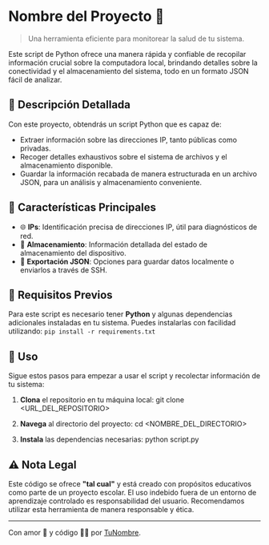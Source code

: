 # Nombre del Proyecto 🌟

> Una herramienta eficiente para monitorear la salud de tu sistema.

Este script de Python ofrece una manera rápida y confiable de recopilar información crucial sobre la computadora local, brindando detalles sobre la conectividad y el almacenamiento del sistema, todo en un formato JSON fácil de analizar.

## 📜 Descripción Detallada

Con este proyecto, obtendrás un script Python que es capaz de:
- Extraer información sobre las direcciones IP, tanto públicas como privadas.
- Recoger detalles exhaustivos sobre el sistema de archivos y el almacenamiento disponible.
- Guardar la información recabada de manera estructurada en un archivo JSON, para un análisis y almacenamiento conveniente.

## 🌟 Características Principales

- 🌐 **IPs**: Identificación precisa de direcciones IP, útil para diagnósticos de red.
- 💾 **Almacenamiento**: Información detallada del estado de almacenamiento del dispositivo.
- 📁 **Exportación JSON**: Opciones para guardar datos localmente o enviarlos a través de SSH.

## 🔧 Requisitos Previos

Para este script es necesario tener **Python** y algunas dependencias adicionales instaladas en tu sistema. Puedes instalarlas con facilidad utilizando:
                `pip install -r requirements.txt`

## 🚀 Uso

Sigue estos pasos para empezar a usar el script y recolectar información de tu sistema:

1. **Clona** el repositorio en tu máquina local:
git clone <URL_DEL_REPOSITORIO>

2. **Navega** al directorio del proyecto:
cd <NOMBRE_DEL_DIRECTORIO>

3. **Instala** las dependencias necesarias:
python script.py


## ⚠️ Nota Legal

Este código se ofrece **"tal cual"** y está creado con propósitos educativos como parte de un proyecto escolar. El uso indebido fuera de un entorno de aprendizaje controlado es responsabilidad del usuario. Recomendamos utilizar esta herramienta de manera responsable y ética.

---

Con amor 💖 y código 👨‍💻 por [TuNombre](<URL_DE_TU_PERFIL_DE_GITHUB>).
